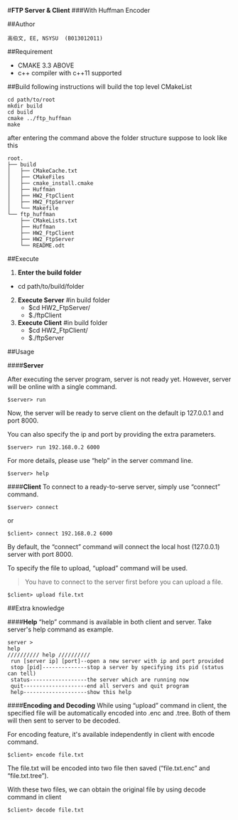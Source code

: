 #**FTP Server & Client**
###With Huffman Encoder

##Author

	高伯文, EE, NSYSU  (B013012011)

##Requirement
 - CMAKE 3.3 ABOVE
 - c++ compiler with c++11 supported

##Build
following instructions will build the top level CMakeList

	cd path/to/root
	mkdir build
	cd build
	cmake ../ftp_huffman
	make

after entering the command above the folder structure suppose to look like this

	root.
	├── build
	│   ├── CMakeCache.txt
	│   ├── CMakeFiles
	│   ├── cmake_install.cmake
	│   ├── Huffman
	│   ├── HW2_FtpClient
	│   ├── HW2_FtpServer
	│   └── Makefile
	└── ftp_huffman
	    ├── CMakeLists.txt
	    ├── Huffman
	    ├── HW2_FtpClient
	    ├── HW2_FtpServer
	    └── README.odt


##Execute
1. **Enter the build folder**
* cd path/to/build/folder
2. **Execute Server**
	#in build folder
	* \$cd HW2_FtpServer/
	* \$./ftpClient
3. **Execute Client**
	#in build folder
	* \$cd HW2_FtpClient/
	* \$./ftpServer

##Usage

####**Server**

After executing the server program, server is not ready yet. However, server will be online with a single command.

	$server> run

Now, the server will be ready to serve client on the default ip 127.0.0.1 and port 8000.



You can also specify the ip and port by providing the extra parameters.

	$server> run 192.168.0.2 6000

For more details, please use “help” in the server command line.

	$server> help



####**Client**
To connect to a ready-to-serve server, simply use “connect” command.

	$server> connect

or

	$client> connect 192.168.0.2 6000

By default, the “connect” command will connect the local host (127.0.0.1) server with port 8000.

To specify the file to upload, “upload” command will be used.
>You have to connect to the server first before you can upload a file.

	$client> upload file.txt




##Extra knowledge

####**Help**
“help” command is available in both client and server. Take server's help command as example.

	server >
	help
	////////// help //////////
	 run [server ip] [port]--open a new server with ip and port provided
	 stop [pid]--------------stop a server by specifying its pid (status can tell)
	 status------------------the server which are running now
	 quit--------------------end all servers and quit program
	 help--------------------show this help


####**Encoding and Decoding**
While using “upload” command in client, the specified file will be automatically encoded into <file>.enc and <file>.tree. Both of them will then sent to server to be decoded.


For encoding feature, it's available independently in client with encode command.
	
	$client> encode file.txt

The file.txt will be encoded into two file then saved (“file.txt.enc” and “file.txt.tree”). 

With these two files, we can obtain the original file by using decode command in client

	$client> decode file.txt





